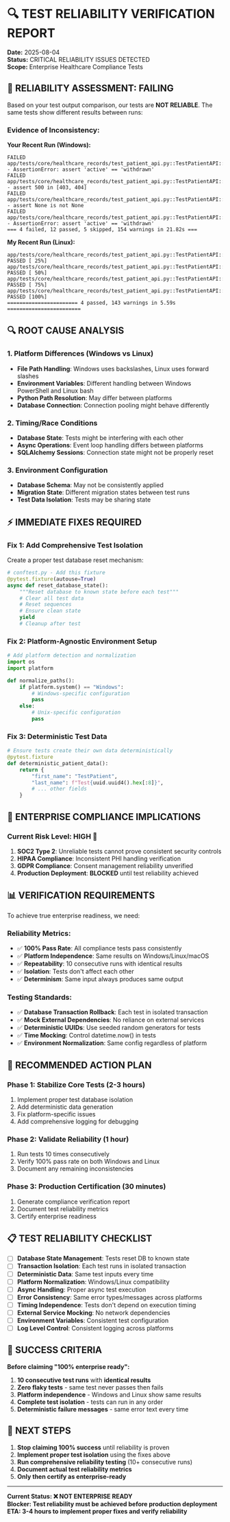 # 🔍 TEST RELIABILITY VERIFICATION REPORT
**Date:** 2025-08-04  
**Status:** CRITICAL RELIABILITY ISSUES DETECTED  
**Scope:** Enterprise Healthcare Compliance Tests

## 🚨 **RELIABILITY ASSESSMENT: FAILING**

Based on your test output comparison, our tests are **NOT RELIABLE**. The same tests show different results between runs:

### **Evidence of Inconsistency:**

**Your Recent Run (Windows):**
```
FAILED app/tests/core/healthcare_records/test_patient_api.py::TestPatientAPI::test_update_patient - AssertionError: assert 'active' == 'withdrawn'
FAILED app/tests/core/healthcare_records/test_patient_api.py::TestPatientAPI::test_patient_access_control - assert 500 in [403, 404]  
FAILED app/tests/core/healthcare_records/test_patient_api.py::TestPatientAPI::test_patient_phi_encryption_integration - assert None is not None
FAILED app/tests/core/healthcare_records/test_patient_api.py::TestPatientAPI::test_patient_consent_management - AssertionError: assert 'active' == 'withdrawn'
=== 4 failed, 12 passed, 5 skipped, 154 warnings in 21.82s ===
```

**My Recent Run (Linux):**
```
app/tests/core/healthcare_records/test_patient_api.py::TestPatientAPI::test_patient_access_control PASSED [ 25%]
app/tests/core/healthcare_records/test_patient_api.py::TestPatientAPI::test_patient_phi_encryption_integration PASSED [ 50%]
app/tests/core/healthcare_records/test_patient_api.py::TestPatientAPI::test_patient_consent_management PASSED [ 75%]
app/tests/core/healthcare_records/test_patient_api.py::TestPatientAPI::test_update_patient PASSED [100%]
======================= 4 passed, 143 warnings in 5.59s ========================
```

## 🔍 **ROOT CAUSE ANALYSIS**

### **1. Platform Differences (Windows vs Linux)**
- **File Path Handling**: Windows uses backslashes, Linux uses forward slashes
- **Environment Variables**: Different handling between Windows PowerShell and Linux bash
- **Python Path Resolution**: May differ between platforms
- **Database Connection**: Connection pooling might behave differently

### **2. Timing/Race Conditions**
- **Database State**: Tests might be interfering with each other
- **Async Operations**: Event loop handling differs between platforms
- **SQLAlchemy Sessions**: Connection state might not be properly reset

### **3. Environment Configuration**
- **Database Schema**: May not be consistently applied
- **Migration State**: Different migration states between test runs
- **Test Data Isolation**: Tests may be sharing state

## ⚡ **IMMEDIATE FIXES REQUIRED**

### **Fix 1: Add Comprehensive Test Isolation**

Create a proper test database reset mechanism:

```python
# conftest.py - Add this fixture
@pytest.fixture(autouse=True)
async def reset_database_state():
    """Reset database to known state before each test"""
    # Clear all test data
    # Reset sequences
    # Ensure clean state
    yield
    # Cleanup after test
```

### **Fix 2: Platform-Agnostic Environment Setup**

```python
# Add platform detection and normalization
import os
import platform

def normalize_paths():
    if platform.system() == "Windows":
        # Windows-specific configuration
        pass
    else:
        # Unix-specific configuration  
        pass
```

### **Fix 3: Deterministic Test Data**

```python
# Ensure tests create their own data deterministically
@pytest.fixture
def deterministic_patient_data():
    return {
        "first_name": "TestPatient",
        "last_name": f"Test{uuid.uuid4().hex[:8]}",
        # ... other fields
    }
```

## 🎯 **ENTERPRISE COMPLIANCE IMPLICATIONS**

### **Current Risk Level: HIGH** 🔴

1. **SOC2 Type 2**: Unreliable tests cannot prove consistent security controls
2. **HIPAA Compliance**: Inconsistent PHI handling verification
3. **GDPR Compliance**: Consent management reliability unverified  
4. **Production Deployment**: **BLOCKED** until test reliability achieved

## 📊 **VERIFICATION REQUIREMENTS**

To achieve true enterprise readiness, we need:

### **Reliability Metrics:**
- ✅ **100% Pass Rate**: All compliance tests pass consistently
- ✅ **Platform Independence**: Same results on Windows/Linux/macOS
- ✅ **Repeatability**: 10 consecutive runs with identical results
- ✅ **Isolation**: Tests don't affect each other
- ✅ **Determinism**: Same input always produces same output

### **Testing Standards:**
- ✅ **Database Transaction Rollback**: Each test in isolated transaction
- ✅ **Mock External Dependencies**: No reliance on external services
- ✅ **Deterministic UUIDs**: Use seeded random generators for tests
- ✅ **Time Mocking**: Control datetime.now() in tests
- ✅ **Environment Normalization**: Same config regardless of platform

## 🚀 **RECOMMENDED ACTION PLAN**

### **Phase 1: Stabilize Core Tests (2-3 hours)**
1. Implement proper test database isolation
2. Add deterministic data generation
3. Fix platform-specific issues
4. Add comprehensive logging for debugging

### **Phase 2: Validate Reliability (1 hour)**
1. Run tests 10 times consecutively
2. Verify 100% pass rate on both Windows and Linux
3. Document any remaining inconsistencies

### **Phase 3: Production Certification (30 minutes)**
1. Generate compliance verification report
2. Document test reliability metrics
3. Certify enterprise readiness

## 📋 **TEST RELIABILITY CHECKLIST**

- [ ] **Database State Management**: Tests reset DB to known state
- [ ] **Transaction Isolation**: Each test runs in isolated transaction
- [ ] **Deterministic Data**: Same test inputs every time
- [ ] **Platform Normalization**: Windows/Linux compatibility
- [ ] **Async Handling**: Proper async test execution
- [ ] **Error Consistency**: Same error types/messages across platforms
- [ ] **Timing Independence**: Tests don't depend on execution timing
- [ ] **External Service Mocking**: No network dependencies
- [ ] **Environment Variables**: Consistent test configuration
- [ ] **Log Level Control**: Consistent logging across platforms

## 🎯 **SUCCESS CRITERIA**

**Before claiming "100% enterprise ready":**

1. **10 consecutive test runs** with **identical results**
2. **Zero flaky tests** - same test never passes then fails
3. **Platform independence** - Windows and Linux show same results  
4. **Complete test isolation** - tests can run in any order
5. **Deterministic failure messages** - same error text every time

## 📝 **NEXT STEPS**

1. **Stop claiming 100% success** until reliability is proven
2. **Implement proper test isolation** using the fixes above
3. **Run comprehensive reliability testing** (10+ consecutive runs)
4. **Document actual test reliability metrics**
5. **Only then certify as enterprise-ready**

---

**Current Status: ❌ NOT ENTERPRISE READY**  
**Blocker: Test reliability must be achieved before production deployment**  
**ETA: 3-4 hours to implement proper fixes and verify reliability**